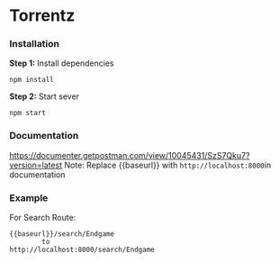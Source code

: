 # Torrentz

### Installation

 **Step 1:** Install dependencies
```
npm install
```
**Step 2:** Start sever
```
npm start
```


### Documentation
https://documenter.getpostman.com/view/10045431/SzS7Qku7?version=latest
Note: Replace {{baseurl}} with `http://localhost:8000`in documentation

### Example
For Search Route:
```
{{baseurl}}/search/Endgame 
		to
http://localhost:8000/search/Endgame
```
